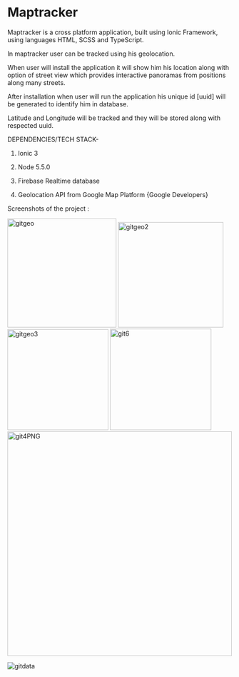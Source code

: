# Maptracker

Maptracker is a cross platform application, built using Ionic Framework,  using languages HTML, SCSS and TypeScript.

In maptracker user can be tracked using his geolocation.

When user will install the application it will show him his location along with option of street view which provides interactive panoramas from positions along many streets.

After installation when user will run the application his unique id [uuid] will be generated to identify him in database.

Latitude and Longitude will be tracked and they will be stored along with respected uuid.

DEPENDENCIES/TECH STACK-

1.	Ionic 3

2.	Node 5.5.0

3.	Firebase Realtime database

4.	Geolocation API from Google Map Platform {Google Developers} 



Screenshots of the project :


<img width="244" alt="gitgeo" src="https://user-images.githubusercontent.com/62379659/84588363-6abcf900-ae44-11ea-80c3-932b4327939e.PNG">
<img width="236" alt="gitgeo2" src="https://user-images.githubusercontent.com/62379659/84588364-6e508000-ae44-11ea-86f8-cc5ed01ee277.PNG">
<img width="226" alt="gitgeo3" src="https://user-images.githubusercontent.com/62379659/84588366-73153400-ae44-11ea-9ab9-42591371cb25.PNG">

<img width="227" alt="git6" src="https://user-images.githubusercontent.com/62379659/84588371-7dcfc900-ae44-11ea-9c66-09cb70d00b60.PNG">
<img width="503" alt="git4PNG" src="https://user-images.githubusercontent.com/62379659/84588373-83c5aa00-ae44-11ea-8906-81353e38ccdf.PNG">

![gitdata](https://user-images.githubusercontent.com/62379659/84590731-aeb8f980-ae56-11ea-8989-8a29e8e39cd7.PNG)
